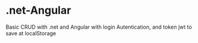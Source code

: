 # .net-Angular
Basic CRUD with .net and Angular with login Autentication, and token jwt to save at localStorage
